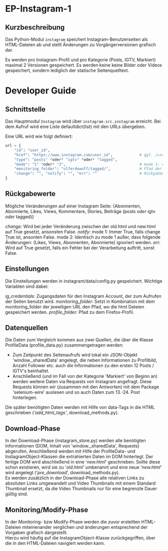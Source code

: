 # EP-Instagram-1
## Kurzbeschreibung

Das Python-Modul `instagram` speichert Instagram-Benutzerseiten als HTML-Dateien ab und stellt Änderungen zu Vorgängerversionen grafisch dar.

Es werden pro Instagram-Profil und pro Kategorie (Posts, IGTV, Markiert) maximal 2 Versionen gespeichert. Es werden keine keine Bilder oder Videos gespeichert, sondern lediglich der statische Seitenquelltext.
# Developer Guide

## Schnittstelle

Das Hauptmodul `Instagram` wird über `instagram.src.instagram` erreicht. Bei dem Aufruf wird eine Liste defaultdict(list) mit den URLs übergeben.

Eine URL wird wie folgt definiert:
```python
url = {
    "id": "user_id",
    "href": "https://www.instagram.com/user_id",            # ggf. /user_id/channel *oder* /user_id/tagged
    "type": "posts" *oder* "igtv" *oder* "tagged",
    "mode": "1" *oder* "2",                                 # mode 1: change == notify *oder* mode 2: Likes und Views setzen notify nicht auf True
    "monitoring_folder": "ulferdowoff/tagged/",             # Pfad der html Dateien, wird kombiniert mit dem Pfad aus den Einstellungen
    "change": "", "notify": "", "err": ""                   # Rückgabewerte
}
```

## Rückgabewerte

Mögliche Veränderungen auf einer Instagram Seite: {Abonnenten, Abonnierte, Likes, Views, Kommentare, Stories, Beiträge (posts *oder* igtv *oder* tagged)}

*change:*   Wird bei jeder Veränderung zwischen der old.html und new.html auf True gesetzt, ansonsten False.
*notify:*   mode 1: Immer True, falls change True ist, ansonten False.
            mode 2: Identisch zu mode 1 außer, dass folgende Änderungen: {Likes, Views, Abonnenten, Abonnierte} ignoriert werden.
*err:*      Wird auf True gesetzt, falls ein Fehler bei der Verarbeitung auftritt, sonst False.

## Einstellungen

Die Einstellungen werden in instagram/data/config.py gespeichert.
Wichtige Variablen sind dabei:

*ig_credentials:*       Zugangsdaten für den Instagram Account, der zum Aufrufen der Seiten benutzt wird.
*monitoring_folder:*    Setzt in Kombination mit dem monitoring_folder der jeweiligen URL den Pfad, wo die html Dateien gespeichert werden.
*profile_folder:*       Pfad zu dem Firefox-Profil.

## Datenquellen
Die Daten zum Vergleich kommen aus zwei Quellen, die über die Klasse ProfileData (profile_data.py) zusammengetragen werden:
 * Zum Zeitpunkt des Seitenaufrufs wird lokal ein JSON-Objekt 'window._sharedData' angelegt, die neben Informationen zu Profilbild, Anzahl Follower etc. auch die Informationen zu den ersten 12 Posts / IGTV's beinhaltet.
 * Anschließend (und im Fall von der Kategorie 'Markiert' von Beginn an) werden weitere Daten via Requests von Instagram angefragt. Diese Requests können wir (zusammen mit den Antworten) mit dem Package 'selenium-wire' auslesen und so auch Daten zum 13.-24. Post hinterlegen.
 
 Die später benötigten Daten werden mit Hilfe von data-Tags in die HTML geschrieben (_'add_html_tags'_, download_methods.py).
  
## Download-Phase
In der Download-Phase (instagram_store.py) werden alle benötigten Informationen (DOM, Inhalt von 'window._sharedData', Requests) abgerufen.
Anschließend werden mit Hilfe der ProfileData- und InstagramObject-Klassen die extrahierten Daten im DOM hinterlegt.
Der fertige DOM wird abschließend in eine '_new.html_' geschrieben. Sollte diese schon existieren, wird sie zu '_old.html_' umbenannt und eine neue '_new.html_' wird angelegt ('_pre_download_', download_methods.py).   
Es werden zusätzlich in der Download-Phase alle relativen Links zu absoluten Links umgewandelt und Video Thumbnails mit einem Standard Thumbnail ersetzt, da die Video Thumbnails nur für eine begrenzte Dauer gültig sind.


## Monitoring/Modify-Phase
In der Monitoring- bzw Modify-Phase werden die zuvor erstellten HTML-Dateien miteinenander verglichen und änderungen entsprechend der Vorgaben grafisch dargestellt.  
Hierzu wird häufig auf die InstagramObject-Klasse zurückgegriffen, über die in den HTML-Dateien navigiert werden kann.